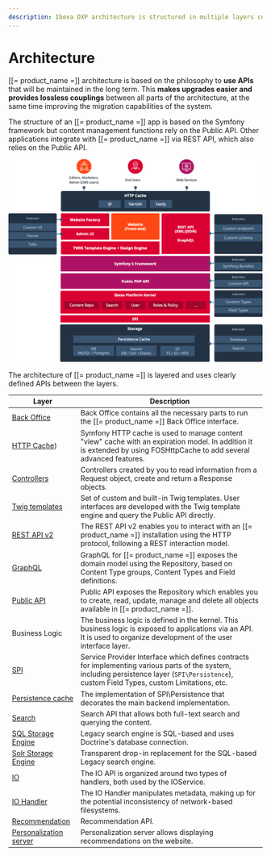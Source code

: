 ```yaml
---
description: Ibexa DXP architecture is structured in multiple layers connected by APIs.
---
```


# Architecture

[[= product_name =]] architecture is based on the philosophy to **use APIs** that will be maintained in the long term. This **makes upgrades easier and provides lossless couplings** between all parts of the architecture, at the same time improving the migration capabilities of the system.

The structure of an [[= product_name =]] app is based on the Symfony framework
but content management functions rely on the Public API.
Other applications integrate with [[= product_name =]] via REST API, which also relies on the Public API.

![Architecture](img/architecture.png "Architecture")

The architecture of [[= product_name =]] is layered and uses clearly defined APIs between the layers.

|Layer|Description|
|-----|-----------|
|[Back Office](../extending/config_back_office.md)|Back Office contains all the necessary parts to run the [[= product_name =]] Back Office interface.|
|[HTTP Cache](cache/http_cache.md))|Symfony HTTP cache is used to manage content "view" cache with an expiration model. In addition it is extended by using FOSHttpCache to add several advanced features.|
|[Controllers](content_rendering/queries_and_controllers/controllers.md)|Controllers created by you to read information from a Request object, create and return a Response objects.|
|[Twig templates](content_rendering/twig_function_reference/twig_functions_reference.md)|Set of custom and built-in Twig templates. User interfaces are developed with the Twig template engine and query the Public API directly.|
|[REST API v2](../api/rest_api_usage.md)|The REST API v2 enables you to interact with an [[= product_name =]] installation using the HTTP protocol, following a REST interaction model.|
|[GraphQL](../api/graphql.md)|GraphQL for [[= product_name =]] exposes the domain model using the Repository, based on Content Type groups, Content Types and Field definitions.|
|[Public API](../api/public_php_api.md)|Public API exposes the Repository which enables you to create, read, update, manage and delete all objects available in [[= product_name =]].|
|Business Logic|The business logic is defined in the kernel. This business logic is exposed to applications via an API. It is used to organize development of the user interface layer.|
|[SPI](repository.md#spi)|Service Provider Interface which defines contracts for implementing various parts of the system, including persistence layer (`SPI\Persistence`), custom Field Types, custom Limitations, etc.|
|[Persistence cache](persistence_cache.md)|The implementation of SPI\Persistence that decorates the main backend implementation.|
|[Search](search/search.md)|Search API that allows both full-text search and querying the content.|
|[SQL Storage Engine](search/search.md#legacy-search-engine)|Legacy search engine is SQL-based and uses Doctrine's database connection.|
|[Solr Storage Engine](search/solr.md)|Transparent drop-in replacement for the SQL-based Legacy search engine.|
|[IO](file_management.md#native-io-handler)|The IO API is organized around two types of handlers, both used by the IOService.|
|[IO Handler](clustering.md#dfs-io-handler)|The IO Handler manipulates metadata, making up for the potential inconsistency of network-based filesystems.|
|[Recommendation](personalization/enabling_personalization.md)|Recommendation API.|
|[Personalization server](personalization/enabling_personalization.md)|Personalization server allows displaying recommendations on the website.|
